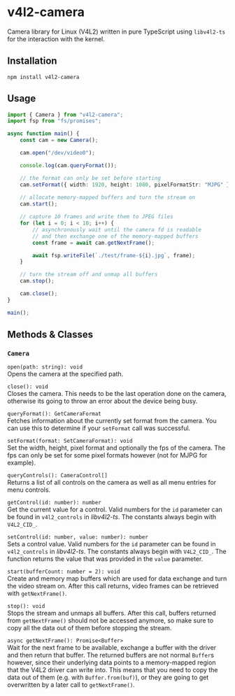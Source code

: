 # v4l2-camera
Camera library for Linux (V4L2) written in pure TypeScript using `libv4l2-ts` for the interaction with the kernel.

## Installation

```
npm install v4l2-camera
```

## Usage

```ts
import { Camera } from "v4l2-camera";
import fsp from "fs/promises";

async function main() {
	const cam = new Camera();

	cam.open("/dev/video0");

	console.log(cam.queryFormat());

	// the format can only be set before starting
	cam.setFormat({ width: 1920, height: 1080, pixelFormatStr: "MJPG" });
	
	// allocate memory-mapped buffers and turn the stream on
	cam.start();

	// capture 10 frames and write them to JPEG files
	for (let i = 0; i < 10; i++) {
		// asynchronously wait until the camera fd is readable
		// and then exchange one of the memory-mapped buffers
		const frame = await cam.getNextFrame();

		await fsp.writeFile(`./test/frame-${i}.jpg`, frame);
	}

	// turn the stream off and unmap all buffers
	cam.stop();

	cam.close();
}

main();
```

## Methods & Classes

### `Camera`

`open(path: string): void`  
Opens the camera at the specified path.

`close(): void`  
Closes the camera. This needs to be the last operation done on the camera, otherwise its going to throw an error about the device being busy.

`queryFormat(): GetCameraFormat`  
Fetches information about the currently set format from the camera.
You can use this to determine if your `setFormat` call was successful.

`setFormat(format: SetCameraFormat): void`  
Set the width, height, pixel format and optionally the fps of the camera.
The fps can only be set for some pixel formats however (not for MJPG for example).

`queryControls(): CameraControl[]`  
Returns a list of all controls on the camera as well as all menu entries for menu controls.

`getControl(id: number): number`  
Get the current value for a control.
Valid numbers for the `id` parameter can be found in `v4l2_controls` in _libv4l2-ts_.
The constants always begin with `V4L2_CID_`.

`setControl(id: number, value: number): number`  
Sets a control value.
Valid numbers for the `id` parameter can be found in `v4l2_controls` in _libv4l2-ts_.
The constants always begin with `V4L2_CID_`.
The function returns the value that was provided in the `value` parameter.

`start(bufferCount: number = 2): void`  
Create and memory map buffers which are used for data exchange and turn the video stream on.
After this call returns, video frames can be retrieved with `getNextFrame()`.

`stop(): void`  
Stops the stream and unmaps all buffers.
After this call, buffers returned from `getNextFrame()` should not be accessed anymore, so make sure to copy all the data out of them before stopping the stream.

`async getNextFrame(): Promise<Buffer>`  
Wait for the next frame to be available, exchange a buffer with the driver and then return that buffer.
The returned buffers are not normal `Buffer`s however, since their underlying data points to a memory-mapped region that the V4L2 driver can write into.
This means that you need to copy the data out of them (e.g. with `Buffer.from(buf)`), or they are going to get overwritten by a later call to `getNextFrame()`.